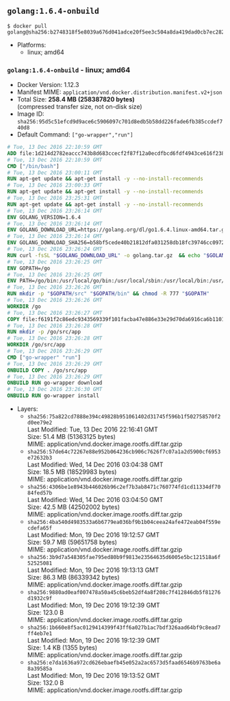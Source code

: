 ## `golang:1.6.4-onbuild`

```console
$ docker pull golang@sha256:b2748318f5e8039a676d041adce20f5ee3c504a8da419dad0cb7ec282f66fb7f
```

-	Platforms:
	-	linux; amd64

### `golang:1.6.4-onbuild` - linux; amd64

-	Docker Version: 1.12.3
-	Manifest MIME: `application/vnd.docker.distribution.manifest.v2+json`
-	Total Size: **258.4 MB (258387820 bytes)**  
	(compressed transfer size, not on-disk size)
-	Image ID: `sha256:95d5c51efcd9d9ace6c5906097c701d8edb5b58dd226fade6fb385ccdef740d8`
-	Default Command: `["go-wrapper","run"]`

```dockerfile
# Tue, 13 Dec 2016 22:10:59 GMT
ADD file:1d214d2782eaccc743b8d683ccecf2f87f12a0ecdfbcd6fdf4943ce616f23870 in / 
# Tue, 13 Dec 2016 22:10:59 GMT
CMD ["/bin/bash"]
# Tue, 13 Dec 2016 23:00:11 GMT
RUN apt-get update && apt-get install -y --no-install-recommends 		ca-certificates 		curl 		wget 	&& rm -rf /var/lib/apt/lists/*
# Tue, 13 Dec 2016 23:00:33 GMT
RUN apt-get update && apt-get install -y --no-install-recommends 		bzr 		git 		mercurial 		openssh-client 		subversion 				procps 	&& rm -rf /var/lib/apt/lists/*
# Tue, 13 Dec 2016 23:25:31 GMT
RUN apt-get update && apt-get install -y --no-install-recommends 		g++ 		gcc 		libc6-dev 		make 		pkg-config 	&& rm -rf /var/lib/apt/lists/*
# Tue, 13 Dec 2016 23:26:14 GMT
ENV GOLANG_VERSION=1.6.4
# Tue, 13 Dec 2016 23:26:14 GMT
ENV GOLANG_DOWNLOAD_URL=https://golang.org/dl/go1.6.4.linux-amd64.tar.gz
# Tue, 13 Dec 2016 23:26:14 GMT
ENV GOLANG_DOWNLOAD_SHA256=b58bf5cede40b21812dfa031258db18fc39746cc0972bc26dae0393acc377aaf
# Tue, 13 Dec 2016 23:26:24 GMT
RUN curl -fsSL "$GOLANG_DOWNLOAD_URL" -o golang.tar.gz 	&& echo "$GOLANG_DOWNLOAD_SHA256  golang.tar.gz" | sha256sum -c - 	&& tar -C /usr/local -xzf golang.tar.gz 	&& rm golang.tar.gz
# Tue, 13 Dec 2016 23:26:25 GMT
ENV GOPATH=/go
# Tue, 13 Dec 2016 23:26:25 GMT
ENV PATH=/go/bin:/usr/local/go/bin:/usr/local/sbin:/usr/local/bin:/usr/sbin:/usr/bin:/sbin:/bin
# Tue, 13 Dec 2016 23:26:26 GMT
RUN mkdir -p "$GOPATH/src" "$GOPATH/bin" && chmod -R 777 "$GOPATH"
# Tue, 13 Dec 2016 23:26:26 GMT
WORKDIR /go
# Tue, 13 Dec 2016 23:26:27 GMT
COPY file:f6191f2c86edc9343569339f101facba47e886e33e29d70da6916ca6b1101a53 in /usr/local/bin/ 
# Tue, 13 Dec 2016 23:26:28 GMT
RUN mkdir -p /go/src/app
# Tue, 13 Dec 2016 23:26:28 GMT
WORKDIR /go/src/app
# Tue, 13 Dec 2016 23:26:29 GMT
CMD ["go-wrapper" "run"]
# Tue, 13 Dec 2016 23:26:29 GMT
ONBUILD COPY . /go/src/app
# Tue, 13 Dec 2016 23:26:29 GMT
ONBUILD RUN go-wrapper download
# Tue, 13 Dec 2016 23:26:30 GMT
ONBUILD RUN go-wrapper install
```

-	Layers:
	-	`sha256:75a822cd7888e394c49828b951061402d31745f596b1f502758570f2d0ee79e2`  
		Last Modified: Tue, 13 Dec 2016 22:16:41 GMT  
		Size: 51.4 MB (51363125 bytes)  
		MIME: application/vnd.docker.image.rootfs.diff.tar.gzip
	-	`sha256:57de64c72267e88e952b064236cb906c7626f7c07a1a2d5900cf6953e72632b3`  
		Last Modified: Wed, 14 Dec 2016 03:04:38 GMT  
		Size: 18.5 MB (18529983 bytes)  
		MIME: application/vnd.docker.image.rootfs.diff.tar.gzip
	-	`sha256:4306be1e8943b446026b96c2ef7b3ab8471c760774fd1cd11334df7084fed57b`  
		Last Modified: Wed, 14 Dec 2016 03:04:50 GMT  
		Size: 42.5 MB (42502002 bytes)  
		MIME: application/vnd.docker.image.rootfs.diff.tar.gzip
	-	`sha256:4ba540d4983533a6b6779ea036bf9b1b04ceea24afe472eab04f559ecdefa65f`  
		Last Modified: Mon, 19 Dec 2016 19:12:57 GMT  
		Size: 59.7 MB (59651758 bytes)  
		MIME: application/vnd.docker.image.rootfs.diff.tar.gzip
	-	`sha256:3b9d7a548305fae795ed80b9f9813e23564635d6005e5bc121518a6f52525081`  
		Last Modified: Mon, 19 Dec 2016 19:13:13 GMT  
		Size: 86.3 MB (86339342 bytes)  
		MIME: application/vnd.docker.image.rootfs.diff.tar.gzip
	-	`sha256:9880ad0eaf007478a50a45c6beb52df4a8f208c7f412846db5f81276d1932c9f`  
		Last Modified: Mon, 19 Dec 2016 19:12:39 GMT  
		Size: 123.0 B  
		MIME: application/vnd.docker.image.rootfs.diff.tar.gzip
	-	`sha256:1b660e8f5ac0129414399f43ff6a027b1ac7bdf326aad64bf9c8ead7ff4eb7e1`  
		Last Modified: Mon, 19 Dec 2016 19:12:39 GMT  
		Size: 1.4 KB (1355 bytes)  
		MIME: application/vnd.docker.image.rootfs.diff.tar.gzip
	-	`sha256:e7da1636a972cd626ebaefb45e052a2ac6573d5faad6546b9763be6a8a39585a`  
		Last Modified: Mon, 19 Dec 2016 19:13:52 GMT  
		Size: 132.0 B  
		MIME: application/vnd.docker.image.rootfs.diff.tar.gzip
